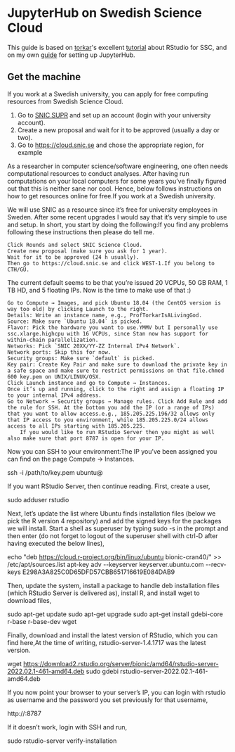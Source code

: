 # JupyterHub on Swedish Science Cloud

This guide is based on [torkar](https://github.com/torkar)'s excellent [tutorial](https://torkar.github.io/comp.html) about RStudio for SSC, and on my own [guide](https://github.com/simonlindgren/jupyterhub-setup) for setting up JupyterHub.

## Get the machine

If you work at a Swedish university, you can apply for free computing resources from Swedish Science Cloud.

1.  Go to [SNIC SUPR](https://supr.snic.se/) and set up an account (login with your university account).
2.  Create a new proposal and wait for it to be approved (usually a day or two).
3.  Go to https://cloud.snic.se and chose the appropriate region, for example 


As a researcher in computer science/software engineering, one often needs computational resources to conduct analyses. After having run computations on your local computers for some years you’ve finally figured out that this is neither sane nor cool. Hence, below follows instructions on how to get resources online for free.If you work at a Swedish university.

We will use SNIC as a resource since it’s free for university employees in Sweden. After some recent upgrades I would say that it’s very simple to use and setup. In short, you start by doing the following:If you find any problems following these instructions then please do tell me.

   
    Click Rounds and select SNIC Science Cloud.
    Create new proposal (make sure you ask for 1 year).
    Wait for it to be approved (24 h usually).
    Then go to https://cloud.snic.se and click WEST-1.If you belong to CTH/GU.

The current default seems to be that you’re issued 20 VCPUs, 50 GB RAM, 1 TB HD, and 5 floating IPs. Now is the time to make use of that :)

    Go to Compute → Images, and pick Ubuntu 18.04 (the CentOS version is way too old) by clicking Launch to the right.
    Details: Write an instance name, e.g., ProfTorkarIsALivingGod.
    Source: Make sure `Ubuntu 18.04` is picked.
    Flavor: Pick the hardware you want to use.YMMV but I personally use ssc.xlarge.highcpu with 16 VCPUs, since Stan now has support for within-chain parallelization.
    Networks: Pick `SNIC 20XX/YY-ZZ Internal IPv4 Network`.
    Network ports: Skip this for now.
    Security groups: Make sure `default` is picked.
    Key pair: Create Key Pair and make sure to download the private key in a safe space and make sure to restrict permissions on that file.chmod 600 key.pem on UNIX/LINUX/OSX.
    Click Launch instance and go to Compute → Instances.
    Once it’s up and running, click to the right and assign a floating IP to your internal IPv4 address.
    Go to Network → Security groups → Manage rules. Click Add Rule and add the rule for SSH. At the bottom you add the IP (or a range of IPs) that you want to allow access.e.g., 185.205.225.196/32 allows only that IP access to you environment, while 185.205.225.0/24 allows access to all IPs starting with 185.205.225.
        If you would like to run RStudio Server then you might as well also make sure that port 8787 is open for your IP.

Now you can SSH to your environment:The IP you’ve been assigned you can find on the page Compute → Instances.

            
ssh -i /path/to/key.pem ubuntu@<server-ip>

          

If you want RStudio Server, then continue reading. First, create a user,

            

sudo adduser rstudio
            

          

Next, let’s update the list where Ubuntu finds installation files (below we pick the R version 4 repository) and add the signed keys for the packages we will install. Start a shell as superuser by typing sudo -s in the prompt and then enter (do not forget to logout of the superuser shell with ctrl-D after having executed the below lines),

            

echo "deb https://cloud.r-project.org/bin/linux/ubuntu bionic-cran40/" >> /etc/apt/sources.list
apt-key adv --keyserver keyserver.ubuntu.com --recv-keys E298A3A825C0D65DFD57CBB651716619E084DAB9

            

          

Then, update the system, install a package to handle deb installation files (which RStudio Server is delivered as), install R, and install wget to download files,

            

sudo apt-get update
sudo apt-get upgrade
sudo apt-get install gdebi-core r-base r-base-dev wget
            

          

Finally, download and install the latest version of RStudio, which you can find here,At the time of writing, rstudio-server-1.4.1717 was the latest version.

            

wget https://download2.rstudio.org/server/bionic/amd64/rstudio-server-2022.02.1-461-amd64.deb
sudo gdebi rstudio-server-2022.02.1-461-amd64.deb
            

          

If you now point your browser to your server’s IP, you can login with rstudio as username and the password you set previously for that username,

            
http://<server-ip>:8787

          

If it doesn’t work, login with SSH and run,

          
sudo rstudio-server verify-installation

         


